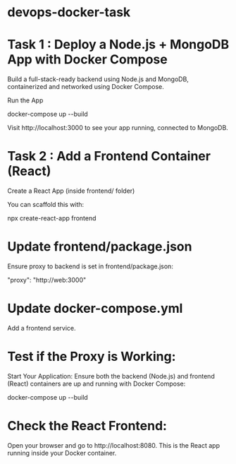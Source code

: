 # devops-docker-task

# Task 1 : Deploy a Node.js + MongoDB App with Docker Compose

Build a full-stack-ready backend using Node.js and MongoDB, containerized and networked using Docker Compose.

 Run the App

docker-compose up --build

Visit http://localhost:3000 to see your app running, connected to MongoDB.

# Task 2 : Add a Frontend Container (React)

Create a React App (inside frontend/ folder)

You can scaffold this with:

npx create-react-app frontend

# Update frontend/package.json

Ensure proxy to backend is set in frontend/package.json:

"proxy": "http://web:3000"

# Update docker-compose.yml

Add a frontend service.

# Test if the Proxy is Working:

 Start Your Application:
 Ensure both the backend (Node.js) and frontend (React) containers are up and running with Docker Compose:

docker-compose up --build

# Check the React Frontend:

Open your browser and go to http://localhost:8080. This is the React app running inside your Docker container.